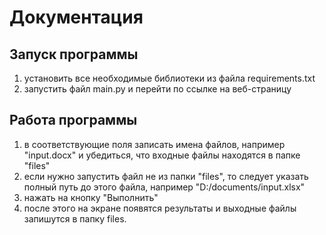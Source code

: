 # Документация

## Запуск программы
1. установить все необходимые библиотеки из файла requirements.txt
2. запустить файл main.py и перейти по ссылке на веб-страницу
## Работа программы
1. в соответствующие поля записать имена файлов, например "input.docx" и убедиться, что входные файлы находятся в папке "files"
2. если нужно запустить файл не из папки "files", то следует указать полный путь до этого файла, например "D:/documents/input.xlsx"
3. нажать на кнопку "Выполнить"
4. после этого на экране появятся результаты и выходные файлы запишутся в папку files.
